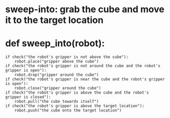 # sweep-into: grab the cube and move it to the target location
# def sweep_into(robot):
    if check("the robot's gripper is not above the cube"):
        robot.place("gripper above the cube")
    if check("the robot's gripper is not around the cube and the robot's gripper is open"):
        robot.drop("gripper around the cube")
    if check("the robot's gripper is near the cube and the robot's gripper is open"):
        robot.close("gripper around the cube")
    if check("the robot's gripper is above the cube and the robot's gripper is closed"):
        robot.pull("the cube towards itself")
    if check("the robot's gripper is above the target location"):
        robot.push("the cube onto the target location")